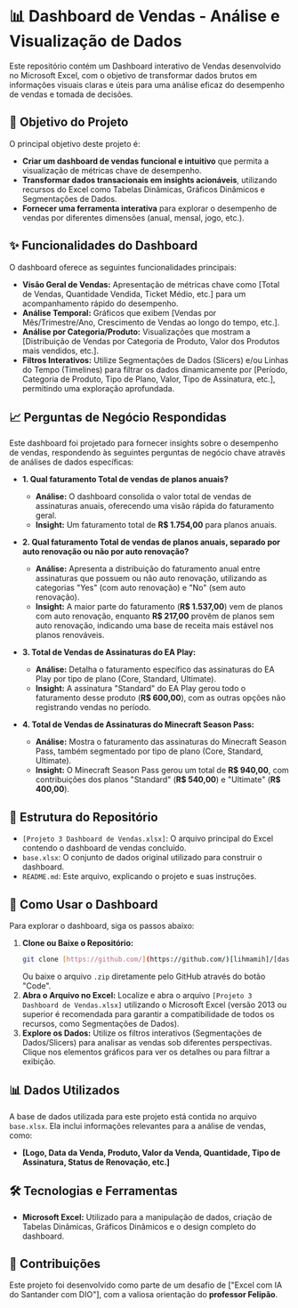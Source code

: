# 📊 Dashboard de Vendas - Análise e Visualização de Dados

Este repositório contém um Dashboard interativo de Vendas desenvolvido no Microsoft Excel, com o objetivo de transformar dados brutos em informações visuais claras e úteis para uma análise eficaz do desempenho de vendas e tomada de decisões.

## 🎯 Objetivo do Projeto

O principal objetivo deste projeto é:

* **Criar um dashboard de vendas funcional e intuitivo** que permita a visualização de métricas chave de desempenho.
* **Transformar dados transacionais em insights acionáveis**, utilizando recursos do Excel como Tabelas Dinâmicas, Gráficos Dinâmicos e Segmentações de Dados.
* **Fornecer uma ferramenta interativa** para explorar o desempenho de vendas por diferentes dimensões (anual, mensal, jogo, etc.).

## ✨ Funcionalidades do Dashboard

O dashboard oferece as seguintes funcionalidades principais:

* **Visão Geral de Vendas:** Apresentação de métricas chave como [Total de Vendas, Quantidade Vendida, Ticket Médio, etc.] para um acompanhamento rápido do desempenho.
* **Análise Temporal:** Gráficos que exibem [Vendas por Mês/Trimestre/Ano, Crescimento de Vendas ao longo do tempo, etc.].
* **Análise por Categoria/Produto:** Visualizações que mostram a [Distribuição de Vendas por Categoria de Produto, Valor dos Produtos mais vendidos, etc.].
* **Filtros Interativos:** Utilize Segmentações de Dados (Slicers) e/ou Linhas do Tempo (Timelines) para filtrar os dados dinamicamente por [Período, Categoria de Produto, Tipo de Plano, Valor, Tipo de Assinatura, etc.], permitindo uma exploração aprofundada.

## 📈 Perguntas de Negócio Respondidas

Este dashboard foi projetado para fornecer insights sobre o desempenho de vendas, respondendo às seguintes perguntas de negócio chave através de análises de dados específicas:

* **1. Qual faturamento Total de vendas de planos anuais?**
    * **Análise:** O dashboard consolida o valor total de vendas de assinaturas anuais, oferecendo uma visão rápida do faturamento geral.
    * **Insight:** Um faturamento total de **R$ 1.754,00** para planos anuais.

* **2. Qual faturamento Total de vendas de planos anuais, separado por auto renovação ou não por auto renovação?**
    * **Análise:** Apresenta a distribuição do faturamento anual entre assinaturas que possuem ou não auto renovação, utilizando as categorias "Yes" (com auto renovação) e "No" (sem auto renovação).
    * **Insight:** A maior parte do faturamento (**R$ 1.537,00**) vem de planos com auto renovação, enquanto **R$ 217,00** provêm de planos sem auto renovação, indicando uma base de receita mais estável nos planos renováveis.

* **3. Total de Vendas de Assinaturas do EA Play:**
    * **Análise:** Detalha o faturamento específico das assinaturas do EA Play por tipo de plano (Core, Standard, Ultimate).
    * **Insight:** A assinatura "Standard" do EA Play gerou todo o faturamento desse produto (**R$ 600,00**), com as outras opções não registrando vendas no período.

* **4. Total de Vendas de Assinaturas do Minecraft Season Pass:**
    * **Análise:** Mostra o faturamento das assinaturas do Minecraft Season Pass, também segmentado por tipo de plano (Core, Standard, Ultimate).
    * **Insight:** O Minecraft Season Pass gerou um total de **R$ 940,00**, com contribuições dos planos "Standard" (**R$ 540,00**) e "Ultimate" (**R$ 400,00**).

## 📂 Estrutura do Repositório

* `[Projeto 3 Dashboard de Vendas.xlsx]`: O arquivo principal do Excel contendo o dashboard de vendas concluído.
* `base.xlsx`: O conjunto de dados original utilizado para construir o dashboard.
* `README.md`: Este arquivo, explicando o projeto e suas instruções.

## 🚀 Como Usar o Dashboard

Para explorar o dashboard, siga os passos abaixo:

1.  **Clone ou Baixe o Repositório:**
    ```bash
    git clone [https://github.com/](https://github.com/)[lihmamih]/[dashboard-vendas-excel].git
    ```
    Ou baixe o arquivo `.zip` diretamente pelo GitHub através do botão "Code".
2.  **Abra o Arquivo no Excel:** Localize e abra o arquivo `[Projeto 3 Dashboard de Vendas.xlsx]` utilizando o Microsoft Excel (versão 2013 ou superior é recomendada para garantir a compatibilidade de todos os recursos, como Segmentações de Dados).
3.  **Explore os Dados:** Utilize os filtros interativos (Segmentações de Dados/Slicers) para analisar as vendas sob diferentes perspectivas. Clique nos elementos gráficos para ver os detalhes ou para filtrar a exibição.

## 📊 Dados Utilizados

A base de dados utilizada para este projeto está contida no arquivo `base.xlsx`. Ela inclui informações relevantes para a análise de vendas, como:

* **[Logo, Data da Venda, Produto, Valor da Venda, Quantidade, Tipo de Assinatura, Status de Renovação, etc.]**

## 🛠️ Tecnologias e Ferramentas

* **Microsoft Excel:** Utilizado para a manipulação de dados, criação de Tabelas Dinâmicas, Gráficos Dinâmicos e o design completo do dashboard.

## 🤝 Contribuições

Este projeto foi desenvolvido como parte de um desafio de ["Excel com IA do Santander com DIO"], com a valiosa orientação do **professor Felipão**.



